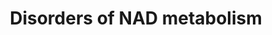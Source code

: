 ---
annotations:
- id: PW:0000013
  parent: disease pathway
  type: Pathway Ontology
  value: disease pathway
authors:
- Mareknoga
- Egonw
citedin: ''
communities:
- MetaKids
description: 'Disorders of Niacin and NAD Metabolism  '
last-edited: 2025-01-31
ndex: null
organisms:
- Homo sapiens
redirect_from:
- /index.php/Pathway:WP5506
- /instance/WP5506
- /instance/WP5506_r136359
revision: r136359
schema-jsonld:
- '@context': https://schema.org/
  '@id': https://wikipathways.github.io/pathways/WP5506.html
  '@type': Dataset
  creator:
    '@type': Organization
    name: WikiPathways
  description: 'Disorders of Niacin and NAD Metabolism  '
  keywords:
  - ' ADP-D-ribose'
  - ' NMN(+)'
  - ' cyclic ADP-D-ribose'
  - (R)-NADHX
  - (S)-NADHX
  - BST
  - CD38
  - NAD(+)
  - NAD(P)HX DEHYDRATASE
  - NAD(P)HX epimerase
  - NADH
  - NADSYNTHETASE 1
  - cyclo-NADHX
  - deamido-NAD(+)
  - nicotamide
  license: CC0
  name: Disorders of NAD metabolism
seo: CreativeWork
title: Disorders of NAD metabolism
wpid: WP5506
---